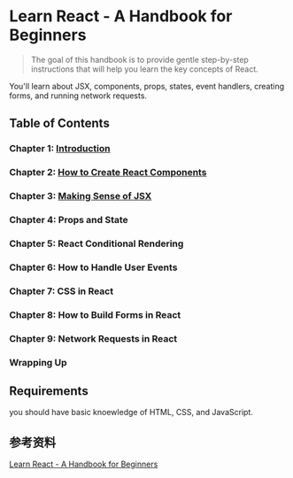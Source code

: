 # Learn React - A Handbook for Beginners

> The goal of this handbook is to provide gentle step-by-step instructions that will help you learn the key concepts of React.

You'll learn about JSX, components, props, states, event handlers, creating forms, and running network requests.

## Table of Contents

### Chapter 1: [Introduction](ch1/README.md)
### Chapter 2: [How to Create React Components](ch2/README.md)
### Chapter 3: [Making Sense of JSX](ch3/README.md)
### Chapter 4: Props and State
### Chapter 5: React Conditional Rendering
### Chapter 6: How to Handle User Events
### Chapter 7: CSS in React
### Chapter 8: How to Build Forms in React
### Chapter 9: Network Requests in React
### Wrapping Up

## Requirements

you should have basic knoewledge of HTML, CSS, and JavaScript.

## 参考资料
[Learn React - A Handbook for Beginners](https://www.freecodecamp.org/news/react-for-beginners-handbook/#requirements)
